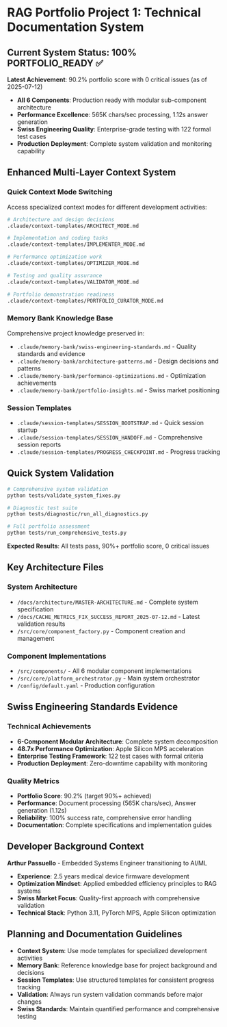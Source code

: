 # RAG Portfolio Project 1: Technical Documentation System

## Current System Status: 100% PORTFOLIO_READY ✅

**Latest Achievement**: 90.2% portfolio score with 0 critical issues (as of 2025-07-12)
- **All 6 Components**: Production ready with modular sub-component architecture
- **Performance Excellence**: 565K chars/sec processing, 1.12s answer generation
- **Swiss Engineering Quality**: Enterprise-grade testing with 122 formal test cases
- **Production Deployment**: Complete system validation and monitoring capability

## Enhanced Multi-Layer Context System

### Quick Context Mode Switching
Access specialized context modes for different development activities:

```bash
# Architecture and design decisions
.claude/context-templates/ARCHITECT_MODE.md

# Implementation and coding tasks
.claude/context-templates/IMPLEMENTER_MODE.md

# Performance optimization work
.claude/context-templates/OPTIMIZER_MODE.md

# Testing and quality assurance
.claude/context-templates/VALIDATOR_MODE.md

# Portfolio demonstration readiness
.claude/context-templates/PORTFOLIO_CURATOR_MODE.md
```

### Memory Bank Knowledge Base
Comprehensive project knowledge preserved in:
- `.claude/memory-bank/swiss-engineering-standards.md` - Quality standards and evidence
- `.claude/memory-bank/architecture-patterns.md` - Design decisions and patterns
- `.claude/memory-bank/performance-optimizations.md` - Optimization achievements
- `.claude/memory-bank/portfolio-insights.md` - Swiss market positioning

### Session Templates
- `.claude/session-templates/SESSION_BOOTSTRAP.md` - Quick session startup
- `.claude/session-templates/SESSION_HANDOFF.md` - Comprehensive session reports
- `.claude/session-templates/PROGRESS_CHECKPOINT.md` - Progress tracking

## Quick System Validation

```bash
# Comprehensive system validation
python tests/validate_system_fixes.py

# Diagnostic test suite
python tests/diagnostic/run_all_diagnostics.py

# Full portfolio assessment
python tests/run_comprehensive_tests.py
```

**Expected Results**: All tests pass, 90%+ portfolio score, 0 critical issues

## Key Architecture Files

### System Architecture
- `/docs/architecture/MASTER-ARCHITECTURE.md` - Complete system specification
- `/docs/CACHE_METRICS_FIX_SUCCESS_REPORT_2025-07-12.md` - Latest validation results
- `/src/core/component_factory.py` - Component creation and management

### Component Implementations
- `/src/components/` - All 6 modular component implementations
- `/src/core/platform_orchestrator.py` - Main system orchestrator
- `/config/default.yaml` - Production configuration

## Swiss Engineering Standards Evidence

### Technical Achievements
- **6-Component Modular Architecture**: Complete system decomposition
- **48.7x Performance Optimization**: Apple Silicon MPS acceleration
- **Enterprise Testing Framework**: 122 test cases with formal criteria
- **Production Deployment**: Zero-downtime capability with monitoring

### Quality Metrics
- **Portfolio Score**: 90.2% (target 90%+ achieved)
- **Performance**: Document processing (565K chars/sec), Answer generation (1.12s)
- **Reliability**: 100% success rate, comprehensive error handling
- **Documentation**: Complete specifications and implementation guides

## Developer Background Context

**Arthur Passuello** - Embedded Systems Engineer transitioning to AI/ML
- **Experience**: 2.5 years medical device firmware development
- **Optimization Mindset**: Applied embedded efficiency principles to RAG systems
- **Swiss Market Focus**: Quality-first approach with comprehensive validation
- **Technical Stack**: Python 3.11, PyTorch MPS, Apple Silicon optimization

## Planning and Documentation Guidelines

- **Context System**: Use mode templates for specialized development activities
- **Memory Bank**: Reference knowledge base for project background and decisions
- **Session Templates**: Use structured templates for consistent progress tracking
- **Validation**: Always run system validation commands before major changes
- **Swiss Standards**: Maintain quantified performance and comprehensive testing